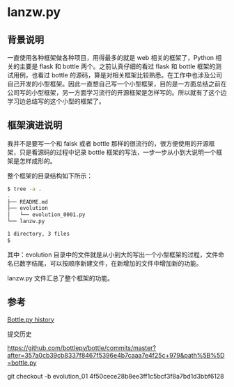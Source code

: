 # lanzw.py

## 背景说明

一直使用各种框架做各种项目，用得最多的就是 web 相关的框架了，Python 相关的主要是 flask 和 bottle 两个。之前认真仔细的看过 flask 和 bottle 框架的测试用例，也看过 bottle 的源码，算是对相关框架比较熟悉。在工作中也涉及公司自己开发的小型框架。因此一直想自己写一个小型框架，目的是一方面总结之前在公司写的小型框架，另一方面学习流行的开源框架是怎样写的。所以就有了这个边学习边总结写的这个小型的框架了。

## 框架演进说明

我并不是要写一个和 falsk 或者 bottle 那样的很流行的，很方便使用的开源框架，只是看源码的过程中记录 bottle 框架的写法，一步一步从小到大说明一个框架是怎样成形的。

整个框架的目录结构如下所示：

```bash
$ tree -a .
.
├── README.md
├── evolution
│   └── evolution_0001.py
└── lanzw.py

1 directory, 3 files
$ 
```

其中：evolution 目录中的文件就是从小到大的写出一个小型框架的过程，文件命名已数字结尾，可以按顺序新建文件，在新增加的文件中增加新的功能。

lanzw.py 文件汇总了整个框架的功能。


## 参考

[Bottle.py history](https://github.com/bottlepy/bottle/commits/master?after=357a0cb39cb8337f8467f5396e4b7caaa7e4f25c+979&path%5B%5D=bottle.py)

提交历史

https://github.com/bottlepy/bottle/commits/master?after=357a0cb39cb8337f8467f5396e4b7caaa7e4f25c+979&path%5B%5D=bottle.py

git checkout -b evolution_01 4f50cece28b8ee3ff1c5bcf3f8a7bd1d3bbf6128
